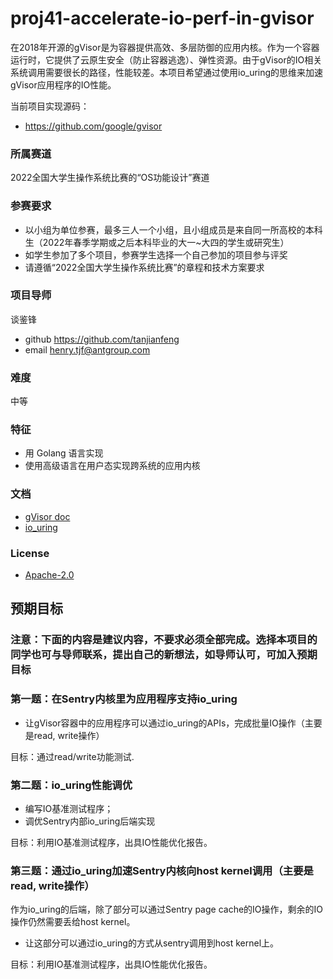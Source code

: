 # proj41-accelerate-io-perf-in-gvisor
在2018年开源的gVisor是为容器提供高效、多层防御的应用内核。作为一个容器运行时，它提供了云原生安全（防止容器逃逸）、弹性资源。由于gVisor的IO相关系统调用需要很长的路径，性能较差。本项目希望通过使用io_uring的思维来加速gVisor应用程序的IO性能。

当前项目实现源码：

* https://github.com/google/gvisor

### 所属赛道

2022全国大学生操作系统比赛的“OS功能设计”赛道

### 参赛要求
- 以小组为单位参赛，最多三人一个小组，且小组成员是来自同一所高校的本科生（2022年春季学期或之后本科毕业的大一~大四的学生或研究生）
- 如学生参加了多个项目，参赛学生选择一个自己参加的项目参与评奖
- 请遵循“2022全国大学生操作系统比赛”的章程和技术方案要求

### 项目导师

谈鉴锋
- github https://github.com/tanjianfeng
- email henry.tjf@antgroup.com

### 难度

中等

### 特征

- 用 Golang 语言实现
- 使用高级语言在用户态实现跨系统的应用内核

### 文档

- [gVisor doc](https://gvisor.dev/)
- [io_uring](https://kernel.dk/io_uring.pdf)

### License

- [Apache-2.0](https://opensource.org/licenses/Apache-2.0)

## 预期目标

### 注意：下面的内容是建议内容，不要求必须全部完成。选择本项目的同学也可与导师联系，提出自己的新想法，如导师认可，可加入预期目标

### 第一题：在Sentry内核里为应用程序支持io_uring

- 让gVisor容器中的应用程序可以通过io_uring的APIs，完成批量IO操作（主要是read, write操作）

目标：通过read/write功能测试.

### 第二题：io_uring性能调优

- 编写IO基准测试程序；
- 调优Sentry内部io_uring后端实现

目标：利用IO基准测试程序，出具IO性能优化报告。

### 第三题：通过io_uring加速Sentry内核向host kernel调用（主要是read, write操作）

作为io_uring的后端，除了部分可以通过Sentry page cache的IO操作，剩余的IO操作仍然需要丢给host kernel。

- 让这部分可以通过io_uring的方式从sentry调用到host kernel上。

目标：利用IO基准测试程序，出具IO性能优化报告。
